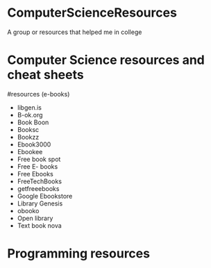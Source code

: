 # ComputerScienceResources
A group or resources that helped me in college
# Computer Science resources and cheat sheets 

#resources (e-books) 
- libgen.is
- B-ok.org
- Book Boon
- Booksc
- Bookzz
- Ebook3000
- Ebookee
- Free book spot
- Free E- books
- Free Ebooks
- FreeTechBooks
- getfreeebooks
- Google Ebookstore
- Library Genesis
- obooko
- Open library
- Text book nova

# Programming resources
